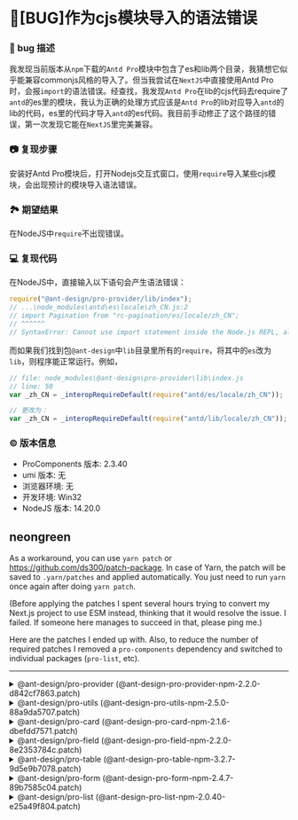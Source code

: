 # 🐛[BUG]作为cjs模块导入的语法错误

### 🐛 bug 描述

我发现当前版本从`npm`下载的`Antd Pro`模块中包含了es和lib两个目录，我猜想它似乎能兼容commonjs风格的导入了。但当我尝试在`NextJS`中直接使用Antd Pro时，会报`import`的语法错误。经查找，我发现`Antd Pro`在lib的cjs代码去require了`antd`的es里的模块，我认为正确的处理方式应该是`Antd Pro`的lib对应导入`antd`的lib的代码，es里的代码才导入`antd`的es代码。我目前手动修正了这个路径的错误，第一次发现它能在`NextJS`里完美兼容。

### 📷 复现步骤

安装好Antd Pro模块后，打开Nodejs交互式窗口，使用`require`导入某些cjs模块，会出现预计的模块导入语法错误。

### 🏞 期望结果

在NodeJS中`require`不出现错误。

### 💻 复现代码

在NodeJS中，直接输入以下语句会产生语法错误：

```js
require("@ant-design/pro-provider/lib/index");
// ...\node_modules\antd\es\locale\zh_CN.js:2
// import Pagination from "rc-pagination/es/locale/zh_CN";
// ^^^^^^
// SyntaxError: Cannot use import statement inside the Node.js REPL, alternatively use dynamic import
```

而如果我们找到包`@ant-design`中`lib`目录里所有的`require`，将其中的`es`改为`lib`，则程序能正常运行。例如，

```js
// file: node_modules\@ant-design\pro-provider\lib\index.js
// line: 50
var _zh_CN = _interopRequireDefault(require("antd/es/locale/zh_CN"));

// 更改为：
var _zh_CN = _interopRequireDefault(require("antd/lib/locale/zh_CN"));
```

### © 版本信息

- ProComponents 版本: 2.3.40
- umi 版本: 无
- 浏览器环境: 无
- 开发环境: Win32
- NodeJS 版本: 14.20.0

## neongreen

As a workaround, you can use `yarn patch` or https://github.com/ds300/patch-package. In case of Yarn, the patch will be saved to `.yarn/patches` and applied automatically. You just need to run `yarn` once again after doing `yarn patch`.

(Before applying the patches I spent several hours trying to convert my Next.js project to use ESM instead, thinking that it would resolve the issue. I failed. If someone here manages to succeed in that, please ping me.)

Here are the patches I ended up with. Also, to reduce the number of required patches I removed a `pro-components` dependency and switched to individual packages (`pro-list`, etc).

---

<details>
<summary>@ant-design/pro-provider (@ant-design-pro-provider-npm-2.2.0-d842cf7863.patch)</summary>

```diff
diff --git a/lib/index.js b/lib/index.js
index 89143faaab6fff491e10071d6b10f08110a3a4a0..485893e60be1bc8b81d37e2944ff8cd771e694ca 100644
--- a/lib/index.js
+++ b/lib/index.js
@@ -48,7 +48,7 @@ var _createForOfIteratorHelper2 = _interopRequireDefault(require("@babel/runtime
 var _jsxRuntime = require("react/jsx-runtime");
 var _cssinjs = require("@ant-design/cssinjs");
 var _antd = require("antd");
-var _zh_CN = _interopRequireDefault(require("antd/es/locale/zh_CN"));
+var _zh_CN = _interopRequireDefault(require("antd/lib/locale/zh_CN"));
 var _react = _interopRequireWildcard(require("react"));
 var _swr = require("swr");
 var _ar_EG = _interopRequireDefault(require("./locale/ar_EG"));
```

</details>

<details>
<summary>@ant-design/pro-utils (@ant-design-pro-utils-npm-2.5.0-88a9da5707.patch)</summary>

```diff
diff --git a/lib/components/FilterDropdown/index.js b/lib/components/FilterDropdown/index.js
index 75f1bb9c41854cbd785a61aa2374c7f5f4ad362e..bc1d7e1af65970f8894db5b7c38e00f3bde8529e 100644
--- a/lib/components/FilterDropdown/index.js
+++ b/lib/components/FilterDropdown/index.js
@@ -11,7 +11,7 @@ var _antd = require("antd");
 var _react = require("react");
 var _DropdownFooter = require("../DropdownFooter");
 var _style = require("./style");
-require("antd/es/dropdown/style");
+require("antd/lib/dropdown/style");
 var _openVisibleCompatible = require("../../compareVersions/openVisibleCompatible");
 var FilterDropdown = function FilterDropdown(props) {
   var children = props.children,
diff --git a/lib/useEditableArray/index.js b/lib/useEditableArray/index.js
index 50ff6f8b0d4b6fa996162406191762f5ee8f1ac2..f02655163721a68856b05b72e3347d0ce106620a 100644
--- a/lib/useEditableArray/index.js
+++ b/lib/useEditableArray/index.js
@@ -23,7 +23,7 @@ var _jsxRuntime = require("react/jsx-runtime");
 var _icons = require("@ant-design/icons");
 var _proProvider = require("@ant-design/pro-provider");
 var _antd = require("antd");
-var _useLazyKVMap3 = _interopRequireDefault(require("antd/es/table/hooks/useLazyKVMap"));
+var _useLazyKVMap3 = _interopRequireDefault(require("antd/lib/table/hooks/useLazyKVMap"));
 var _useMergedState3 = _interopRequireDefault(require("rc-util/lib/hooks/useMergedState"));
 var _get = _interopRequireDefault(require("rc-util/lib/utils/get"));
 var _set = _interopRequireDefault(require("rc-util/lib/utils/set"));
```

</details>

<details>
<summary>@ant-design/pro-card (@ant-design-pro-card-npm-2.1.6-dbefdd7571.patch)</summary>

```diff
diff --git a/lib/components/StatisticCard/index.js b/lib/components/StatisticCard/index.js
index 18752b6088becea591687c5698d72becffb76b6c..60843642aa9bca953c1c1f603ad88a127525161e 100644
--- a/lib/components/StatisticCard/index.js
+++ b/lib/components/StatisticCard/index.js
@@ -17,8 +17,8 @@ var _Divider = _interopRequireDefault(require("../Divider"));
 var _Operation = _interopRequireDefault(require("../Operation"));
 var _Statistic = _interopRequireDefault(require("../Statistic"));
 var _style = require("./style");
-require("antd/es/divider/style");
-require("antd/es/statistic/style");
+require("antd/lib/divider/style");
+require("antd/lib/statistic/style");
 var _excluded = ["children", "statistic", "className", "chart", "chartPlacement", "footer"];
 var StatisticCard = function StatisticCard(props) {
   var _classNames;
diff --git a/lib/index.js b/lib/index.js
index bbc74612fb3c4487fd73d9b7250993473c1e4dd6..81e48af1a9fc305d77df3512b51cbaec45b42e6c 100644
--- a/lib/index.js
+++ b/lib/index.js
@@ -33,6 +33,6 @@ var _CheckCard = _interopRequireDefault(require("./components/CheckCard"));
 var _Statistic = _interopRequireDefault(require("./components/Statistic"));
 var _StatisticCard = _interopRequireDefault(require("./components/StatisticCard"));
 var _ProCard = _interopRequireDefault(require("./ProCard"));
-require("antd/es/card/style");
+require("antd/lib/card/style");
 var _default = _ProCard.default;
 exports.default = _default;
\ No newline at end of file
```

</details>

<details>
<summary>@ant-design/pro-field (@ant-design-pro-field-npm-2.2.0-8e2353784c.patch)</summary>

```diff
diff --git a/lib/components/Cascader/index.js b/lib/components/Cascader/index.js
index bb17449c4cdf3fda3982bb90eddfb43d3b31e87e..477fce50a0c0220257248ea782dd4ba7628b394e 100644
--- a/lib/components/Cascader/index.js
+++ b/lib/components/Cascader/index.js
@@ -17,7 +17,7 @@ var _antd = require("antd");
 var _classnames = _interopRequireDefault(require("classnames"));
 var _react = _interopRequireWildcard(require("react"));
 var _Select = require("../Select");
-require("antd/es/cascader/style");
+require("antd/lib/cascader/style");
 var _excluded = ["radioType", "renderFormItem", "mode", "render", "label", "light"];
 /**
  * 级联选择组件
diff --git a/lib/components/Checkbox/index.js b/lib/components/Checkbox/index.js
index ffbb4b6b88b453ccbac8b9c4ff19b84e42d54179..dd2ce5844eecab361831bd81cec6650e0276c19f 100644
--- a/lib/components/Checkbox/index.js
+++ b/lib/components/Checkbox/index.js
@@ -16,7 +16,7 @@ var _antd = require("antd");
 var _classnames = _interopRequireDefault(require("classnames"));
 var _react = _interopRequireWildcard(require("react"));
 var _Select = require("../Select");
-require("antd/es/checkbox/style");
+require("antd/lib/checkbox/style");
 var _excluded = ["layout", "renderFormItem", "mode", "render"];
 //----------------------
 /**
diff --git a/lib/components/Code/index.js b/lib/components/Code/index.js
index 328c0c9501847d4a68b91f81d7187bbca3eb6dcc..5e12ddb205e27f50f63179ee642729eecd388414 100644
--- a/lib/components/Code/index.js
+++ b/lib/components/Code/index.js
@@ -9,7 +9,7 @@ var _objectSpread2 = _interopRequireDefault(require("@babel/runtime/helpers/obje
 var _jsxRuntime = require("react/jsx-runtime");
 var _antd = require("antd");
 var _react = _interopRequireDefault(require("react"));
-require("antd/es/input/style");
+require("antd/lib/input/style");
 // 兼容代码-----------

 //----------------------
diff --git a/lib/components/DatePicker/index.js b/lib/components/DatePicker/index.js
index 5a08cfc43e57dc30d3f49b5c965a0d4eaaa4a932..804bde31e38ff75834128b9848bb28b54e5fcf2d 100644
--- a/lib/components/DatePicker/index.js
+++ b/lib/components/DatePicker/index.js
@@ -16,7 +16,7 @@ var _antd = require("antd");
 var _dayjs = _interopRequireDefault(require("dayjs"));
 var _weekOfYear = _interopRequireDefault(require("dayjs/plugin/weekOfYear"));
 var _react = _interopRequireWildcard(require("react"));
-require("antd/es/date-picker/style");
+require("antd/lib/date-picker/style");
 // 兼容代码-----------

 //----------------------
diff --git a/lib/components/Digit/index.js b/lib/components/Digit/index.js
index 4ba026b735116a5f4bee042311bbce0ddef54a99..c39c34856afd2480d30804ad8cbc090f38282d8a 100644
--- a/lib/components/Digit/index.js
+++ b/lib/components/Digit/index.js
@@ -11,7 +11,7 @@ var _jsxRuntime = require("react/jsx-runtime");
 var _antd = require("antd");
 var _react = _interopRequireWildcard(require("react"));
 var _omit = _interopRequireDefault(require("omit.js"));
-require("antd/es/input-number/style");
+require("antd/lib/input-number/style");
 var _proProvider = require("@ant-design/pro-provider");
 // 兼容代码-----------

diff --git a/lib/components/DigitRange/index.js b/lib/components/DigitRange/index.js
index 107f9230852cafb9292e169de96641c4d43496a9..a8dfbae5a8c71d2672fd2205a0ddd7e4085a25b9 100644
--- a/lib/components/DigitRange/index.js
+++ b/lib/components/DigitRange/index.js
@@ -12,7 +12,7 @@ var _jsxRuntime = require("react/jsx-runtime");
 var _antd = require("antd");
 var _useMergedState3 = _interopRequireDefault(require("rc-util/lib/hooks/useMergedState"));
 var _react = _interopRequireDefault(require("react"));
-require("antd/es/input-number/style");
+require("antd/lib/input-number/style");
 var _proProvider = require("@ant-design/pro-provider");
 // 兼容代码-----------

diff --git a/lib/components/FromNow/index.js b/lib/components/FromNow/index.js
index e74efbf4a96697068292e27bbfcf61f0d0a5c550..d0a02de5268a79c0467d642cc28e9d2845211b4f 100644
--- a/lib/components/FromNow/index.js
+++ b/lib/components/FromNow/index.js
@@ -12,7 +12,7 @@ var _proUtils = require("@ant-design/pro-utils");
 var _antd = require("antd");
 var _dayjs = _interopRequireDefault(require("dayjs"));
 var _relativeTime = _interopRequireDefault(require("dayjs/plugin/relativeTime"));
-require("antd/es/date-picker/style");
+require("antd/lib/date-picker/style");
 var _react = _interopRequireDefault(require("react"));
 // 兼容代码-----------

diff --git a/lib/components/Image/index.js b/lib/components/Image/index.js
index 83f1bfa0ab67d2c4881f15acd288a1dcca0da778..c25a4f7e10f074461201a0d9a06f58e880a017b5 100644
--- a/lib/components/Image/index.js
+++ b/lib/components/Image/index.js
@@ -9,7 +9,7 @@ var _objectSpread2 = _interopRequireDefault(require("@babel/runtime/helpers/obje
 var _jsxRuntime = require("react/jsx-runtime");
 var _antd = require("antd");
 var _react = _interopRequireDefault(require("react"));
-require("antd/es/image/style");
+require("antd/lib/image/style");
 var _proProvider = require("@ant-design/pro-provider");
 // 兼容代码-----------

diff --git a/lib/components/Money/index.js b/lib/components/Money/index.js
index 6ebe9daa7984838d7393532b84c26337f8112548..85f6d0d5a802f7a78c9e1723860dbc7271cadcd1 100644
--- a/lib/components/Money/index.js
+++ b/lib/components/Money/index.js
@@ -15,8 +15,8 @@ var _antd = require("antd");
 var _omit = _interopRequireDefault(require("omit.js"));
 var _useMergedState3 = _interopRequireDefault(require("rc-util/lib/hooks/useMergedState"));
 var _react = _interopRequireWildcard(require("react"));
-require("antd/es/input-number/style");
-require("antd/es/popover/style");
+require("antd/lib/input-number/style");
+require("antd/lib/popover/style");
 var _proUtils = require("@ant-design/pro-utils");
 var _excluded = ["content", "numberFormatOptions", "numberPopoverRender", "open"],
   _excluded2 = ["text", "mode", "render", "renderFormItem", "fieldProps", "proFieldKey", "plain", "valueEnum", "placeholder", "locale", "customSymbol", "numberFormatOptions", "numberPopoverRender"];
diff --git a/lib/components/Options/index.js b/lib/components/Options/index.js
index 474eb677a8dfd0a56d3b4a1635cd63721edee7c8..76f5ce20f2270f1904ebec7650aa8279f6711d70 100644
--- a/lib/components/Options/index.js
+++ b/lib/components/Options/index.js
@@ -10,7 +10,7 @@ var _objectSpread2 = _interopRequireDefault(require("@babel/runtime/helpers/obje
 var _jsxRuntime = require("react/jsx-runtime");
 var _antd = require("antd");
 var _react = _interopRequireWildcard(require("react"));
-require("antd/es/space/style");
+require("antd/lib/space/style");
 // 兼容代码-----------

 //----------------------
diff --git a/lib/components/Password/index.js b/lib/components/Password/index.js
index e5ffc521e19afe88b55a9439f6886237b39a9568..d53a71d476f1012ce504980bf3903a38031ae70d 100644
--- a/lib/components/Password/index.js
+++ b/lib/components/Password/index.js
@@ -14,8 +14,8 @@ var _proProvider = require("@ant-design/pro-provider");
 var _antd = require("antd");
 var _useMergedState3 = _interopRequireDefault(require("rc-util/lib/hooks/useMergedState"));
 var _react = _interopRequireDefault(require("react"));
-require("antd/es/input/style");
-require("antd/es/space/style");
+require("antd/lib/input/style");
+require("antd/lib/space/style");
 var _excluded = ["text", "mode", "render", "renderFormItem", "fieldProps", "proFieldKey"];
 //----------------------
 /**
diff --git a/lib/components/Percent/index.js b/lib/components/Percent/index.js
index 3fa7048e6c39dc147ae8c80bc06fc081116ab8b9..c419947febd6a044d8b7390bf8eceba8a1685577 100644
--- a/lib/components/Percent/index.js
+++ b/lib/components/Percent/index.js
@@ -12,7 +12,7 @@ var _antd = require("antd");
 var _lodash = _interopRequireDefault(require("lodash.tonumber"));
 var _react = _interopRequireWildcard(require("react"));
 var _util = require("./util");
-require("antd/es/input-number/style");
+require("antd/lib/input-number/style");
 var _proProvider = require("@ant-design/pro-provider");
 // 兼容代码-----------

diff --git a/lib/components/Progress/index.js b/lib/components/Progress/index.js
index ba680d4d5b51fd85eedf0b8b0be13f9a01fe7b06..48de469740d1af37edf0eecc7b30d6b850f5b2df 100644
--- a/lib/components/Progress/index.js
+++ b/lib/components/Progress/index.js
@@ -12,8 +12,8 @@ var _jsxRuntime = require("react/jsx-runtime");
 var _antd = require("antd");
 var _lodash = _interopRequireDefault(require("lodash.tonumber"));
 var _react = _interopRequireWildcard(require("react"));
-require("antd/es/input-number/style");
-require("antd/es/progress/style");
+require("antd/lib/input-number/style");
+require("antd/lib/progress/style");
 var _proProvider = require("@ant-design/pro-provider");
 // 兼容代码-----------

diff --git a/lib/components/Radio/index.js b/lib/components/Radio/index.js
index 47695bc4287b4b3b42a278dad577a176ba363deb..8e092c5bcd4845a67b91790eadfa58570bfa550a 100644
--- a/lib/components/Radio/index.js
+++ b/lib/components/Radio/index.js
@@ -16,7 +16,7 @@ var _antd = require("antd");
 var _classnames = _interopRequireDefault(require("classnames"));
 var _react = _interopRequireWildcard(require("react"));
 var _Select = require("../Select");
-require("antd/es/radio/style");
+require("antd/lib/radio/style");
 var _excluded = ["radioType", "renderFormItem", "mode", "render"];
 /**
  * 单选组件
diff --git a/lib/components/RangePicker/index.js b/lib/components/RangePicker/index.js
index 4e48e64843b88f93d2a0342ad3009fb085c86fd4..0426e02f79a6c824cdf94323d311bed93e22d08d 100644
--- a/lib/components/RangePicker/index.js
+++ b/lib/components/RangePicker/index.js
@@ -14,7 +14,7 @@ var _proUtils = require("@ant-design/pro-utils");
 var _antd = require("antd");
 var _dayjs = _interopRequireDefault(require("dayjs"));
 var _react = _interopRequireWildcard(require("react"));
-require("antd/es/date-picker/style");
+require("antd/lib/date-picker/style");
 // 兼容代码-----------

 //------------
diff --git a/lib/components/Rate/index.js b/lib/components/Rate/index.js
index 11641040f40342e55595b91b06f69a0fb35b2439..36b3ea6950950d4115ab3e268dc77b9b4e0959c7 100644
--- a/lib/components/Rate/index.js
+++ b/lib/components/Rate/index.js
@@ -9,7 +9,7 @@ var _objectSpread2 = _interopRequireDefault(require("@babel/runtime/helpers/obje
 var _jsxRuntime = require("react/jsx-runtime");
 var _antd = require("antd");
 var _react = _interopRequireDefault(require("react"));
-require("antd/es/rate/style");
+require("antd/lib/rate/style");
 // 兼容代码-----------

 //------------
diff --git a/lib/components/Second/index.js b/lib/components/Second/index.js
index 73551bfd3ae7eeaa39395f0cbac1d33989eb7a62..263ce26584cede5e9a69b5e298a6450648d97ab4 100644
--- a/lib/components/Second/index.js
+++ b/lib/components/Second/index.js
@@ -10,7 +10,7 @@ var _objectSpread2 = _interopRequireDefault(require("@babel/runtime/helpers/obje
 var _jsxRuntime = require("react/jsx-runtime");
 var _antd = require("antd");
 var _react = _interopRequireDefault(require("react"));
-require("antd/es/input-number/style");
+require("antd/lib/input-number/style");
 var _proProvider = require("@ant-design/pro-provider");
 // 兼容代码-----------

diff --git a/lib/components/Segmented/index.js b/lib/components/Segmented/index.js
index c89f734bf20d987c3cba0eb69a7b412a73cdee21..0c61a92617c9d3cf7963d34e811b7d7d2af6ae37 100644
--- a/lib/components/Segmented/index.js
+++ b/lib/components/Segmented/index.js
@@ -15,8 +15,8 @@ var _antd = require("antd");
 var _react = _interopRequireWildcard(require("react"));
 var _omit = _interopRequireDefault(require("omit.js"));
 var _Select = require("../Select");
-require("antd/es/segmented/style");
-require("antd/es/spin/style");
+require("antd/lib/segmented/style");
+require("antd/lib/spin/style");
 var _excluded = ["mode", "render", "renderFormItem", "fieldProps", "emptyText"];
 /**
  * Segmented https://ant.design/components/segmented-cn/
diff --git a/lib/components/Select/index.js b/lib/components/Select/index.js
index be48eee61f823788c3ada0905547d537beb159f0..f90d15fb463a1dae9653e33be89b1e06df2ed027 100644
--- a/lib/components/Select/index.js
+++ b/lib/components/Select/index.js
@@ -21,7 +21,7 @@ var _swr = _interopRequireDefault(require("swr"));
 var _Status = _interopRequireWildcard(require("../Status"));
 var _LightSelect = _interopRequireDefault(require("./LightSelect"));
 var _SearchSelect = _interopRequireDefault(require("./SearchSelect"));
-require("antd/es/select/style");
+require("antd/lib/select/style");
 var _excluded = ["value", "text"],
   _excluded2 = ["mode", "valueEnum", "render", "renderFormItem", "request", "fieldProps", "plain", "children", "light", "proFieldKey", "params", "label", "bordered", "id", "lightLabel", "labelTrigger"];
 var ObjToMap = function ObjToMap(value) {
diff --git a/lib/components/Slider/index.js b/lib/components/Slider/index.js
index 38b9ff949a0843549384c79e556c5ed4ee059b2b..bbf613f77d332ef1b0ee40abe91dd26a84f31d2c 100644
--- a/lib/components/Slider/index.js
+++ b/lib/components/Slider/index.js
@@ -9,7 +9,7 @@ var _objectSpread2 = _interopRequireDefault(require("@babel/runtime/helpers/obje
 var _jsxRuntime = require("react/jsx-runtime");
 var _antd = require("antd");
 var _react = _interopRequireDefault(require("react"));
-require("antd/es/slider/style");
+require("antd/lib/slider/style");
 // 兼容代码-----------

 //------------
diff --git a/lib/components/Status/index.js b/lib/components/Status/index.js
index 9643faabfe51a0b8e1bd2e722b5bff0f4b741d0c..ad266f6c53a9ece49dc3ed23fc955e75042a6e18 100644
--- a/lib/components/Status/index.js
+++ b/lib/components/Status/index.js
@@ -6,7 +6,7 @@ Object.defineProperty(exports, "__esModule", {
 exports.default = exports.ProFieldBadgeColor = void 0;
 var _jsxRuntime = require("react/jsx-runtime");
 var _antd = require("antd");
-require("antd/es/badge/style");
+require("antd/lib/badge/style");
 // 兼容代码-----------

 /** 快捷操作，用于快速的展示一个状态 */
diff --git a/lib/components/Switch/index.js b/lib/components/Switch/index.js
index e22b9636b94f3a067244f040038136a29ee775b6..e570f74287e94cd767ce6988d3d6d1d395723435 100644
--- a/lib/components/Switch/index.js
+++ b/lib/components/Switch/index.js
@@ -12,7 +12,7 @@ var _proProvider = require("@ant-design/pro-provider");
 var _antd = require("antd");
 var _omit = _interopRequireDefault(require("omit.js"));
 var _react = _interopRequireWildcard(require("react"));
-require("antd/es/switch/style");
+require("antd/lib/switch/style");
 // 兼容代码-----------

 //------------
diff --git a/lib/components/Text/index.js b/lib/components/Text/index.js
index a7b320e68ea04f49b031a39b6cb0a359bf4f2b1e..d81eb3179f87abf166840f9a3239d0aa21d0e0c9 100644
--- a/lib/components/Text/index.js
+++ b/lib/components/Text/index.js
@@ -11,7 +11,7 @@ var _jsxRuntime = require("react/jsx-runtime");
 var _proProvider = require("@ant-design/pro-provider");
 var _antd = require("antd");
 var _react = _interopRequireWildcard(require("react"));
-require("antd/es/input/style");
+require("antd/lib/input/style");
 // 兼容代码-----------

 //------------
diff --git a/lib/components/TextArea/index.js b/lib/components/TextArea/index.js
index e3260137a6450cc46fae8d2a538adf4063c8ff2b..9c15bc5cd53c388618d4d09b79fb0a7a6325fb3e 100644
--- a/lib/components/TextArea/index.js
+++ b/lib/components/TextArea/index.js
@@ -10,7 +10,7 @@ var _jsxRuntime = require("react/jsx-runtime");
 var _proProvider = require("@ant-design/pro-provider");
 var _antd = require("antd");
 var _react = _interopRequireDefault(require("react"));
-require("antd/es/input/style");
+require("antd/lib/input/style");
 // 兼容代码-----------

 //------------
diff --git a/lib/components/TimePicker/index.js b/lib/components/TimePicker/index.js
index 7133988b9b8017d5a21fa5d700aedc9aa1e268e4..b00c8babc36cfc31dced7c2689ff1ae41d060dcf 100644
--- a/lib/components/TimePicker/index.js
+++ b/lib/components/TimePicker/index.js
@@ -13,7 +13,7 @@ var _proUtils = require("@ant-design/pro-utils");
 var _antd = require("antd");
 var _dayjs = _interopRequireDefault(require("dayjs"));
 var _react = _interopRequireWildcard(require("react"));
-require("antd/es/date-picker/style");
+require("antd/lib/date-picker/style");
 var _DatePicker = require("../DatePicker");
 // 兼容代码-----------

diff --git a/lib/components/TreeSelect/index.js b/lib/components/TreeSelect/index.js
index 22e560768d4d18e623f89b565fab1b47b0340eba..33e9daca712b33384823edbdccee90ef14dde8c9 100644
--- a/lib/components/TreeSelect/index.js
+++ b/lib/components/TreeSelect/index.js
@@ -16,8 +16,8 @@ var _classnames = _interopRequireDefault(require("classnames"));
 var _useMergedState3 = _interopRequireDefault(require("rc-util/lib/hooks/useMergedState"));
 var _react = _interopRequireWildcard(require("react"));
 var _Select = require("../Select");
-require("antd/es/spin/style");
-require("antd/es/tree-select/style");
+require("antd/lib/spin/style");
+require("antd/lib/tree-select/style");
 var _proProvider = require("@ant-design/pro-provider");
 var _excluded = ["radioType", "renderFormItem", "mode", "light", "label", "render"],
   _excluded2 = ["onSearch", "onClear", "onChange", "onBlur", "showSearch", "autoClearSearchValue", "treeData", "searchValue"];
```

</details>

<details>
<summary>@ant-design/pro-table (@ant-design-pro-table-npm-3.2.7-9d5e9b7078.patch)</summary>

```diff
diff --git a/lib/Table.js b/lib/Table.js
index a9a330ab8ffd147f1949a2b0f191075b65b3d6db..03e7e11002c33585b51a945d68ea0a9c08599699 100644
--- a/lib/Table.js
+++ b/lib/Table.js
@@ -16,7 +16,7 @@ var _objectSpread4 = _interopRequireDefault(require("@babel/runtime/helpers/obje
 var _objectWithoutProperties2 = _interopRequireDefault(require("@babel/runtime/helpers/objectWithoutProperties"));
 var _react = _interopRequireWildcard(require("react"));
 var _jsxRuntime = require("react/jsx-runtime");
-require("antd/es/table/style");
+require("antd/lib/table/style");
 var _proCard = _interopRequireDefault(require("@ant-design/pro-card"));
 var _proForm = _interopRequireDefault(require("@ant-design/pro-form"));
 var _proProvider = require("@ant-design/pro-provider");
```

</details>

<details>
<summary>@ant-design/pro-form (@ant-design-pro-form-npm-2.4.7-89b7585c04.patch)</summary>

```diff
diff --git a/lib/index.js b/lib/index.js
index ecbd186dd4db569bf88f4d5bdf33af3c3658165f..856cee647699e1706bb079e35521363fc4f367d6 100644
--- a/lib/index.js
+++ b/lib/index.js
@@ -46,14 +46,14 @@ Object.keys(_layouts).forEach(function (key) {
     }
   });
 });
-require("antd/es/drawer/style");
-require("antd/es/form/style");
-require("antd/es/modal/style");
-require("antd/es/rate/style");
-require("antd/es/row/style");
-require("antd/es/steps/style");
-require("antd/es/tabs/style");
-require("antd/es/upload/style");
+require("antd/lib/drawer/style");
+require("antd/lib/form/style");
+require("antd/lib/modal/style");
+require("antd/lib/rate/style");
+require("antd/lib/row/style");
+require("antd/lib/steps/style");
+require("antd/lib/tabs/style");
+require("antd/lib/upload/style");
 var _proUtils = require("@ant-design/pro-utils");
 var _components = require("./components");
 Object.keys(_components).forEach(function (key) {
```

</details>

<details><summary>@ant-design/pro-list (@ant-design-pro-list-npm-2.0.40-e25a49f804.patch)</summary>

``diff
diff --git a/lib/ListView.js b/lib/ListView.js
index 20fea620085ddc352509b9923a71fa91e26a227b..1adada1e4cd1545a9799c57fb2b83bc9a2c48eab 100644
--- a/lib/ListView.js
+++ b/lib/ListView.js
@@ -13,9 +13,9 @@ var \_objectWithoutProperties2 = \_interopRequireDefault(require("@babel/runtime/h
var \_jsxRuntime = require("react/jsx-runtime");
var \_proProvider = require("@ant-design/pro-provider");
var \_antd = require("antd");
-var \_useLazyKVMap3 = \_interopRequireDefault(require("antd/es/table/hooks/useLazyKVMap"));
-var \_usePagination3 = \_interopRequireDefault(require("antd/es/table/hooks/usePagination"));
-var \_useSelection3 = \_interopRequireDefault(require("antd/es/table/hooks/useSelection"));
+var \_useLazyKVMap3 = \_interopRequireDefault(require("antd/lib/table/hooks/useLazyKVMap"));
+var \_usePagination3 = \_interopRequireDefault(require("antd/lib/table/hooks/usePagination"));
+var \_useSelection3 = \_interopRequireDefault(require("antd/lib/table/hooks/useSelection"));
var \_classnames = \_interopRequireDefault(require("classnames"));
var \_get = \_interopRequireDefault(require("rc-util/lib/utils/get"));
var \_react = \_interopRequireWildcard(require("react"));
diff --git a/lib/index.js b/lib/index.js
index bd8a1c6f902fc8f0bff73c6cabe2e6cf992b2ca9..236bded2fdc31e2ca838ad32efa2284ace864317 100644
--- a/lib/index.js
+++ b/lib/index.js
@@ -17,7 +17,7 @@ var \_classnames = \_interopRequireDefault(require("classnames"));
var \_react = require("react");
var \_ListView = \_interopRequireDefault(require("./ListView"));
var \_index = require("./style/index");
-require("antd/es/list/style");
+require("antd/lib/list/style");
var \_excluded = ["metas", "split", "footer", "rowKey", "tooltip", "className", "options", "search", "expandable", "showActions", "showExtra", "rowSelection", "pagination", "itemLayout", "renderItem", "grid", "itemCardProps", "onRow", "onItem", "rowClassName", "locale", "itemHeaderRender", "itemTitleRender"];
function ProList(props) {
var metals = props.metas,

```
</details>


## neongreen

@chenshuai2144 I suppose this is the fix? https://github.com/ant-design/pro-components/commit/c25065e13953020bc88591a2e7d8829387ecd1ab


## invoker-bot

Thanks for yours working. I tried to build it from the source code and I found the path now seems correct.


## jackykwandesign

hope this will be released soon


## dzcpy

> @chenshuai2144 I suppose this is the fix? [c25065e](https://github.com/ant-design/pro-components/commit/c25065e13953020bc88591a2e7d8829387ecd1ab)

Is it fixed already? How to get it work?


## invoker-bot

You should install the latest version ^2.3.50.

```
